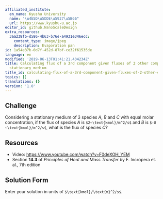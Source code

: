 ```yaml
---
affiliated_institute:
  en_name: Kyushu University
  name: "\u4E5D\u5DDE\u5927\u5B66"
  url: https://www.kyushu-u.ac.jp
editor_id: github.NanoScaleDesign
extra_resources:
  3aa238f5-d586-4b63-b76e-a4931e346ecc:
    content_type: image/jpeg
    description: Evaporation pan
id: 1a54e37b-0d7f-452d-87bf-ce32f61535de
language: en
modified: '2019-06-13T01:41:21.434234Z'
title: Calculating flux of a 3rd component given fluxes of 2 other components in a
  stationary medium
title_id: calculating-flux-of-a-3rd-component-given-fluxes-of-2-other-components-in-a-stationary-medium
topics: []
translations: {}
version: '1.0'
---
```


## Challenge
Considering a stationary medium of 3 species *A*, *B* and *C* with equal molar concentration, if the flux of species *A* is `$2~\text{kmol}/m^2/s$` and *B* is `$-8 ~\text{kmol}/m^2/s$`, what is the flux of species *C*?


## Resources

- Video: https://www.youtube.com/watch?v=F0deXOH_YEM
- Section **14.3** of *Principles of Heat and Mass Transfer* by F. Incropera et. al., 7th edition


## Solution Form
Enter your solution in units of `$\text{kmol}/\text{m}^2/s$`.

